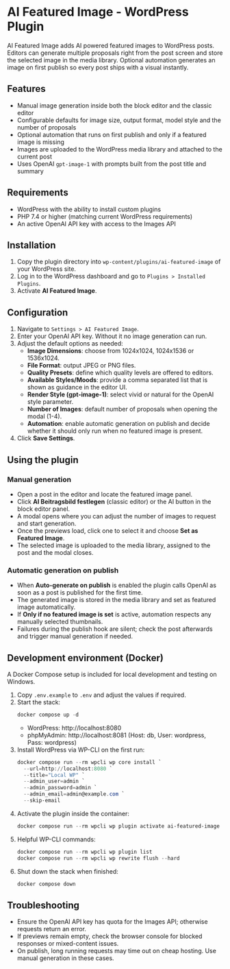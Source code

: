 ﻿# AI Featured Image - WordPress Plugin

AI Featured Image adds AI powered featured images to WordPress posts. Editors can generate multiple proposals right from the post screen and store the selected image in the media library. Optional automation generates an image on first publish so every post ships with a visual instantly.

## Features
- Manual image generation inside both the block editor and the classic editor
- Configurable defaults for image size, output format, model style and the number of proposals
- Optional automation that runs on first publish and only if a featured image is missing
- Images are uploaded to the WordPress media library and attached to the current post
- Uses OpenAI `gpt-image-1` with prompts built from the post title and summary

## Requirements
- WordPress with the ability to install custom plugins
- PHP 7.4 or higher (matching current WordPress requirements)
- An active OpenAI API key with access to the Images API

## Installation
1. Copy the plugin directory into `wp-content/plugins/ai-featured-image` of your WordPress site.
2. Log in to the WordPress dashboard and go to `Plugins > Installed Plugins`.
3. Activate **AI Featured Image**.

## Configuration
1. Navigate to `Settings > AI Featured Image`.
2. Enter your OpenAI API key. Without it no image generation can run.
3. Adjust the default options as needed:
   - **Image Dimensions**: choose from 1024x1024, 1024x1536 or 1536x1024.
   - **File Format**: output JPEG or PNG files.
   - **Quality Presets**: define which quality levels are offered to editors.
   - **Available Styles/Moods**: provide a comma separated list that is shown as guidance in the editor UI.
   - **Render Style (gpt-image-1)**: select vivid or natural for the OpenAI style parameter.
   - **Number of Images**: default number of proposals when opening the modal (1-4).
   - **Automation**: enable automatic generation on publish and decide whether it should only run when no featured image is present.
4. Click **Save Settings**.

## Using the plugin
### Manual generation
- Open a post in the editor and locate the featured image panel.
- Click **AI Beitragsbild festlegen** (classic editor) or the AI button in the block editor panel.
- A modal opens where you can adjust the number of images to request and start generation.
- Once the previews load, click one to select it and choose **Set as Featured Image**.
- The selected image is uploaded to the media library, assigned to the post and the modal closes.

### Automatic generation on publish
- When **Auto-generate on publish** is enabled the plugin calls OpenAI as soon as a post is published for the first time.
- The generated image is stored in the media library and set as featured image automatically.
- If **Only if no featured image is set** is active, automation respects any manually selected thumbnails.
- Failures during the publish hook are silent; check the post afterwards and trigger manual generation if needed.

## Development environment (Docker)
A Docker Compose setup is included for local development and testing on Windows.

1. Copy `.env.example` to `.env` and adjust the values if required.
2. Start the stack:
   ```powershell
   docker compose up -d
   ```
   - WordPress: http://localhost:8080
   - phpMyAdmin: http://localhost:8081 (Host: db, User: wordpress, Pass: wordpress)
3. Install WordPress via WP-CLI on the first run:
   ```powershell
   docker compose run --rm wpcli wp core install `
     --url=http://localhost:8080 `
     --title="Local WP" `
     --admin_user=admin `
     --admin_password=admin `
     --admin_email=admin@example.com `
     --skip-email
   ```
4. Activate the plugin inside the container:
   ```powershell
   docker compose run --rm wpcli wp plugin activate ai-featured-image
   ```
5. Helpful WP-CLI commands:
   ```powershell
   docker compose run --rm wpcli wp plugin list
   docker compose run --rm wpcli wp rewrite flush --hard
   ```
6. Shut down the stack when finished:
   ```powershell
   docker compose down
   ```

## Troubleshooting
- Ensure the OpenAI API key has quota for the Images API; otherwise requests return an error.
- If previews remain empty, check the browser console for blocked responses or mixed-content issues.
- On publish, long running requests may time out on cheap hosting. Use manual generation in these cases.

